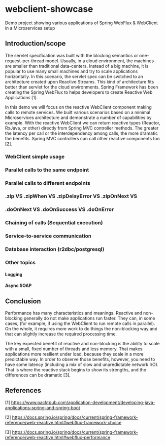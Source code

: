 # webclient-showcase
Demo project showing various applications of Spring WebFlux &amp; WebClient in a Microservices setup

## Introduction/scope

The servlet specification was built with the blocking semantics or one-request-per-thread model. 
Usually, in a cloud environment, the machines are smaller than traditional data-centers. 
Instead of a big machine, it is popular to use many small machines and try to scale applications horizontally. 
In this scenario, the servlet spec can be switched to an architecture created upon Reactive Streams. 
This kind of architecture fits better than servlet for the cloud environments.
Spring Framework has been creating the Spring WebFlux to helps developers to create Reactive Web Applications [1].

In this demo we will focus on the reactive WebClient component making calls to remote services. 
We built various scenarios based on a minimal Microservices architecture and demonstrate a number of capabilities by example.
With the reactive WebClient we can return reactive types (Reactor, RxJava, or other) directly from Spring MVC controller methods. 
The greater the latency per call or the interdependency among calls, the more dramatic the benefits. 
Spring MVC controllers can call other reactive components too [2].


### WebClient simple usage

### Parallel calls to the same endpoint

### Parallel calls to different endpoints

### .zip VS .zipWhen VS .zipDelayError VS .zipOnNext VS 

### .doOnNext VS .doOnSuccess VS .doOnError

### Chaining of calls (Sequential execution)

### Service-to-service communication

### Database interaction (r2dbc/postgresql)

### Other topics

#### Logging

#### Async SOAP

## Conclusion

Performance has many characteristics and meanings. Reactive and non-blocking generally do not make applications run faster. 
They can, in some cases, (for example, if using the WebClient to run remote calls in parallel). 
On the whole, it requires more work to do things the non-blocking way and that can slightly increase the required processing time.

The key expected benefit of reactive and non-blocking is the ability to scale with a small, fixed number of threads and less memory. 
That makes applications more resilient under load, because they scale in a more predictable way. 
In order to observe those benefits, however, you need to have some latency (including a mix of slow and unpredictable network I/O). 
That is where the reactive stack begins to show its strengths, and the differences can be dramatic [3].

## References

[1] https://www.packtpub.com/application-development/developing-java-applications-spring-and-spring-boot

[2] https://docs.spring.io/spring/docs/current/spring-framework-reference/web-reactive.html#webflux-framework-choice

[3] https://docs.spring.io/spring/docs/current/spring-framework-reference/web-reactive.html#webflux-performance

